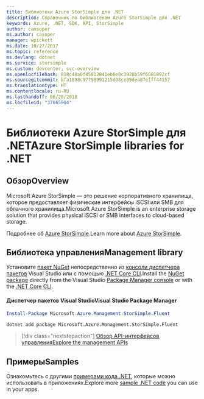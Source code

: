 ```yaml
---
title: Библиотеки Azure StorSimple для .NET
description: Справочник по библиотекам Azure StorSimple для .NET
keywords: Azure, .NET, SDK, API, StorSimple
author: camsoper
ms.author: casoper
manager: wpickett
ms.date: 10/27/2017
ms.topic: reference
ms.devlang: dotnet
ms.service: storsimple
ms.custom: devcenter, svc-overview
ms.openlocfilehash: 818c48a0f45812841eb0e8c3928b59f6681892cf
ms.sourcegitcommit: bfa1898c97798991215d08ce89dea87efff44157
ms.translationtype: HT
ms.contentlocale: ru-RU
ms.lasthandoff: 06/28/2018
ms.locfileid: "37065904"
---
```

# <a name="azure-storsimple-libraries-for-net"></a><span data-ttu-id="17ce8-104">Библиотеки Azure StorSimple для .NET</span><span class="sxs-lookup"><span data-stu-id="17ce8-104">Azure StorSimple libraries for .NET</span></span>

## <a name="overview"></a><span data-ttu-id="17ce8-105">Обзор</span><span class="sxs-lookup"><span data-stu-id="17ce8-105">Overview</span></span>

<span data-ttu-id="17ce8-106">Microsoft Azure StorSimple — это решение корпоративного хранилища, которое предоставляет физические интерфейсы iSCSI или SMB для облачного хранилища.</span><span class="sxs-lookup"><span data-stu-id="17ce8-106">Microsoft Azure StorSimple is an enterprise storage solution that provides physical iSCSI or SMB interfaces to cloud-based storage.</span></span> 

<span data-ttu-id="17ce8-107">Подробнее об [Azure StorSimple](/azure/storsimple/).</span><span class="sxs-lookup"><span data-stu-id="17ce8-107">Learn more about [Azure StorSimple](/azure/storsimple/).</span></span>    

## <a name="management-library"></a><span data-ttu-id="17ce8-108">Библиотека управления</span><span class="sxs-lookup"><span data-stu-id="17ce8-108">Management library</span></span>

<span data-ttu-id="17ce8-109">Установите [пакет NuGet](https://www.nuget.org/packages/Microsoft.Azure.Management.StorSimple.Fluent) непосредственно из [консоли диспетчера пакетов][PackageManager] Visual Studio или с помощью [.NET Core CLI][DotNetCLI].</span><span class="sxs-lookup"><span data-stu-id="17ce8-109">Install the [NuGet package](https://www.nuget.org/packages/Microsoft.Azure.Management.StorSimple.Fluent) directly from the Visual Studio [Package Manager console][PackageManager] or with the [.NET Core CLI][DotNetCLI].</span></span>

#### <a name="visual-studio-package-manager"></a><span data-ttu-id="17ce8-110">Диспетчер пакетов Visual Studio</span><span class="sxs-lookup"><span data-stu-id="17ce8-110">Visual Studio Package Manager</span></span>

```powershell
Install-Package Microsoft.Azure.Management.StorSimple.Fluent
```

```bash
dotnet add package Microsoft.Azure.Management.StorSimple.Fluent
```

> [!div class="nextstepaction"]
> [<span data-ttu-id="17ce8-111">Обзор API-интерфейсов управления</span><span class="sxs-lookup"><span data-stu-id="17ce8-111">Explore the management APIs</span></span>](/dotnet/api/overview/azure/monitor/management)

## <a name="samples"></a><span data-ttu-id="17ce8-112">Примеры</span><span class="sxs-lookup"><span data-stu-id="17ce8-112">Samples</span></span>

<span data-ttu-id="17ce8-113">Ознакомьтесь с другими [примерами кода .NET](https://azure.microsoft.com/resources/samples/?platform=dotnet), которые можно использовать в приложениях.</span><span class="sxs-lookup"><span data-stu-id="17ce8-113">Explore more [sample .NET code](https://azure.microsoft.com/resources/samples/?platform=dotnet) you can use in your apps.</span></span>

[PackageManager]: https://docs.microsoft.com/nuget/tools/package-manager-console
[DotNetCLI]: https://docs.microsoft.com/dotnet/core/tools/dotnet-add-package